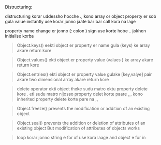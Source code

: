 Distructuring: 

distructuring korar uddessho hocche ., kono array or object property er sob gula value instantly use korar jonno  jaate bar bar call kora na lage 


property name change er jonno (: colon ) sign use korte hobe .. jokhon initialise korba 



> Object.keys() eekti object er property er name gula (keys) ke array akare return kore

> Object.values() ekti object er property value  (values ) ke  array akare return kore

> Object.entries() ekti object er property value gulake [key,valye] pair akare two dimensional array akare return kore 


> delete operator ekti object theke sudu matro ektu property delete kore . eti sudu matro nijosso property delet korte paare ,,, kono inherited property delete korte pare na ,,



> Object.freeze() prevents the modification or addition of an existing object

> Object.seal() prevents the addition or deletion of attributes of an existing object  But  modification of attributes of objects works 




> loop korar jonno string e for of use kora laage and object e for in 

